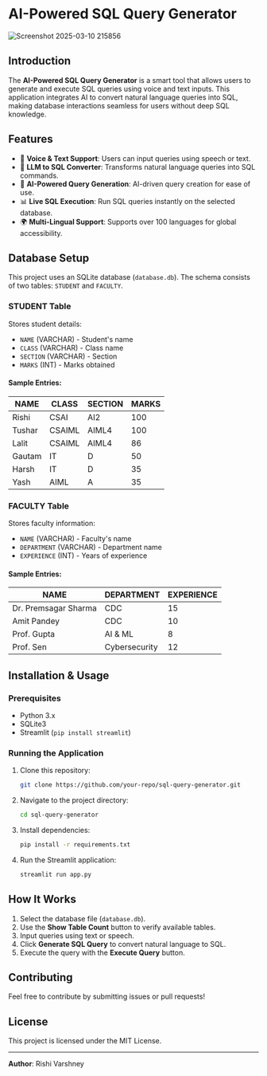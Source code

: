 # AI-Powered SQL Query Generator

![Screenshot 2025-03-10 215856](https://github.com/user-attachments/assets/9c445baa-4bc9-4143-9c3a-eaae3dd14523)


## Introduction
The **AI-Powered SQL Query Generator** is a smart tool that allows users to generate and execute SQL queries using voice and text inputs. This application integrates AI to convert natural language queries into SQL, making database interactions seamless for users without deep SQL knowledge.

## Features
- 🎤 **Voice & Text Support**: Users can input queries using speech or text.
- 💬 **LLM to SQL Converter**: Transforms natural language queries into SQL commands.
- 🧠 **AI-Powered Query Generation**: AI-driven query creation for ease of use.
- 📊 **Live SQL Execution**: Run SQL queries instantly on the selected database.
- 🌍 **Multi-Lingual Support**: Supports over 100 languages for global accessibility.

## Database Setup
This project uses an SQLite database (`database.db`). The schema consists of two tables: `STUDENT` and `FACULTY`.

### STUDENT Table
Stores student details:
- `NAME` (VARCHAR) - Student's name
- `CLASS` (VARCHAR) - Class name
- `SECTION` (VARCHAR) - Section
- `MARKS` (INT) - Marks obtained

#### Sample Entries:
| NAME   | CLASS  | SECTION | MARKS |
|--------|--------|---------|-------|
| Rishi  | CSAI   | AI2     | 100   |
| Tushar | CSAIML | AIML4   | 100   |
| Lalit  | CSAIML | AIML4   | 86    |
| Gautam | IT     | D       | 50    |
| Harsh  | IT     | D       | 35    |
| Yash   | AIML   | A       | 35    |

### FACULTY Table
Stores faculty information:
- `NAME` (VARCHAR) - Faculty's name
- `DEPARTMENT` (VARCHAR) - Department name
- `EXPERIENCE` (INT) - Years of experience

#### Sample Entries:
| NAME                | DEPARTMENT     | EXPERIENCE |
|---------------------|---------------|------------|
| Dr. Premsagar Sharma | CDC           | 15         |
| Amit Pandey        | CDC           | 10         |
| Prof. Gupta       | AI & ML       | 8          |
| Prof. Sen        | Cybersecurity | 12         |

## Installation & Usage

### Prerequisites
- Python 3.x
- SQLite3
- Streamlit (`pip install streamlit`)

### Running the Application
1. Clone this repository:
   ```sh
   git clone https://github.com/your-repo/sql-query-generator.git
   ```
2. Navigate to the project directory:
   ```sh
   cd sql-query-generator
   ```
3. Install dependencies:
   ```sh
   pip install -r requirements.txt
   ```
4. Run the Streamlit application:
   ```sh
   streamlit run app.py
   ```

## How It Works
1. Select the database file (`database.db`).
2. Use the **Show Table Count** button to verify available tables.
3. Input queries using text or speech.
4. Click **Generate SQL Query** to convert natural language to SQL.
5. Execute the query with the **Execute Query** button.

## Contributing
Feel free to contribute by submitting issues or pull requests!

## License
This project is licensed under the MIT License.

---
**Author**: Rishi Varshney
